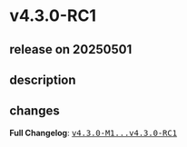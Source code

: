 # v4.3.0-RC1

## release on 20250501

## description

## changes

<strong>Full Changelog</strong>: <a class="commit-link" href="https://github.com/spring-cloud/spring-cloud-bus/compare/v4.3.0-M1...v4.3.0-RC1"><tt>v4.3.0-M1...v4.3.0-RC1</tt></a>

